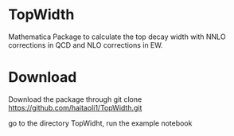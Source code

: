 # TopWidth
Mathematica Package to calculate the top decay width with NNLO corrections  in QCD and NLO corrections in EW. 

# Download
Download the package through 
git clone https://github.com/haitaoli1/TopWidth.git

go to the directory TopWidht, run the example notebook
